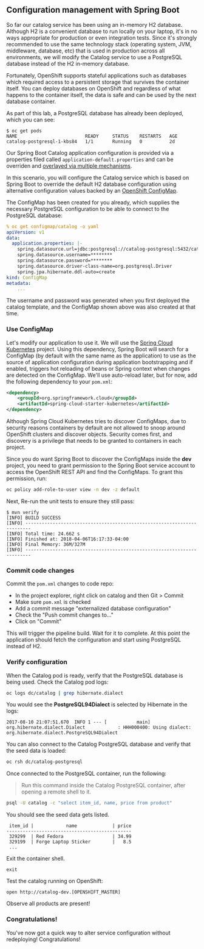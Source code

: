 ## Configuration management with Spring Boot

So far our catalog service has been using an in-memory H2 database. Although H2 is a
convenient database to run locally on your laptop, it's in no ways appropriate for production
or even integration tests. Since it's strongly recommended to use the same technology stack
(operating system, JVM, middleware, database, etc) that is used in production across all environments,
we will modify the Catalog service to use a PostgreSQL database instead of the H2 in-memory database.

Fortunately, OpenShift supports stateful applications such as databases which required access to a
persistent storage that survives the container itself. You can deploy databases on OpenShift and
regardless of what happens to the container itself, the data is safe and can be used by the next
database container.

As part of this lab, a PostgreSQL database has already been deployed, which you can see:

~~~console
$ oc get pods
NAME                         READY     STATUS    RESTARTS   AGE
catalog-postgresql-1-kbs84   1/1       Running   0          2d
~~~

Our Spring Boot Catalog application configuration is provided via a properties filed called `application-default.properties`
and can be overriden and [overlayed via multiple mechanisms](https://docs.spring.io/spring-boot/docs/current/reference/html/boot-features-external-config.html).

In this scenario, you will configure the Catalog service which is based on Spring Boot to override the default
H2 database configuration using alternative configuration values backed by an [OpenShift ConfigMap](https://docs.openshift.org/latest/dev_guide/configmaps.html).

The ConfigMap has been created for you already, which supplies the necessary PostgreSQL configuration to be
able to connect to the PostgreSQL database:

~~~yaml
% oc get configmap/catalog -o yaml
apiVersion: v1
data:
  application.properties: |-
    spring.datasource.url=jdbc:postgresql://catalog-postgresql:5432/catalog
    spring.datasource.username=********
    spring.datasource.password=********
    spring.datasource.driver-class-name=org.postgresql.Driver
    spring.jpa.hibernate.ddl-auto=create
kind: ConfigMap
metadata:
    ...
~~~

The username and password was generated when you first deployed the catalog template, and the ConfigMap shown
above was also created at that time.

### Use ConfigMap

Let's modify our application to use it. We will use the [Spring Cloud Kubernetes](https://github.com/fabric8io/spring-cloud-kubernetes#configmap-propertysource)
project. Using this dependency, Spring Boot will search for a ConfigMap (by default with the same name as
the application) to use as the source of application configuration during application bootstrapping and
if enabled, triggers hot reloading of beans or Spring context when changes are detected on the ConfigMap.
We'll use auto-reload later, but for now, add the following dependency to your `pom.xml`:

~~~xml
<dependency>
    <groupId>org.springframework.cloud</groupId>
    <artifactId>spring-cloud-starter-kubernetes</artifactId>
</dependency>
~~~

Although Spring Cloud Kubernetes tries to discover ConfigMaps, due to security reasons containers
by default are not allowed to snoop around OpenShift clusters and discover objects. Security comes first,
and discovery is a privilege that needs to be granted to containers in each project.

Since you do want Spring Boot to discover the ConfigMaps inside the **dev** project, you
need to grant permission to the Spring Boot service account to access the OpenShift REST API and find the
ConfigMaps. To grant this permission, run:

~~~bash
oc policy add-role-to-user view -n dev -z default
~~~

Next,
Re-run the unit tests to ensure they still pass:

~~~console
$ mvn verify
[INFO] BUILD SUCCESS
[INFO] ------------------------------------------------------------------------
[INFO] Total time: 24.662 s
[INFO] Finished at: 2018-04-06T16:17:33-04:00
[INFO] Final Memory: 36M/327M
[INFO] ------------------------------------------------------------------------
~~~

### Commit code changes

Commit the `pom.xml` changes to code repo:

* In the project explorer, right click on catalog and then Git > Commit
* Make sure `pom.xml` is checked
* Add a commit message "externalized database configuration"
* Check the "Push commit changes to..."
* Click on "Commit"

This will trigger the pipeline build. Wait for it to complete. At this point the application
should fetch the configuration and start using PostgreSQL instead of H2.

### Verify configuration

When the Catalog pod is ready, verify that the PostgreSQL database is being
used. Check the Catalog pod logs:

~~~sh
oc logs dc/catalog | grep hibernate.dialect
~~~

You would see the **PostgreSQL94Dialect** is selected by Hibernate in the logs:

~~~console
2017-08-10 21:07:51.670  INFO 1 --- [           main] org.hibernate.dialect.Dialect            : HHH000400: Using dialect: org.hibernate.dialect.PostgreSQL94Dialect
~~~

You can also connect to the Catalog PostgreSQL database and verify that the seed data is loaded:

~~~sh
oc rsh dc/catalog-postgresql
~~~

Once connected to the PostgreSQL container, run the following:

> Run this command inside the Catalog PostgreSQL container, after opening a remote shell to it.

~~~sh
psql -U catalog -c "select item_id, name, price from product"
~~~

You should see the seed data gets listed.

~~~
 item_id |            name             | price
----------------------------------------------
 329299  | Red Fedora                  | 34.99
 329199  | Forge Laptop Sticker        |   8.5
 ...
~~~

Exit the container shell.

~~~
exit
~~~


Test the catalog running on OpenShift:

`open http://catalog-dev.[OPENSHIFT_MASTER]`

Observe all products are present!

### Congratulations!

You've now got a quick way to alter service configuration without redeploying! Congratulations!
